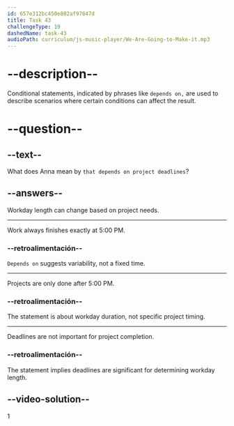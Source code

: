 ```yaml
---
id: 657e312bc450e802af97847d
title: Task 43
challengeType: 19
dashedName: task-43
audioPath: curriculum/js-music-player/We-Are-Going-to-Make-it.mp3
---
```


<!-- (audio) Tom: How long are our workdays?

Anna: We typically finish at 5:00 PM, but that depends on project deadlines. -->

# --description--

Conditional statements, indicated by phrases like `depends on,` are used to describe scenarios where certain conditions can affect the result.

# --question--

## --text--

What does Anna mean by `that depends on project deadlines`?

## --answers--

Workday length can change based on project needs.

---

Work always finishes exactly at 5:00 PM.

### --retroalimentación--

`Depends on` suggests variability, not a fixed time.

---

Projects are only done after 5:00 PM.

### --retroalimentación--

The statement is about workday duration, not specific project timing.

---

Deadlines are not important for project completion.

### --retroalimentación--

The statement implies deadlines are significant for determining workday length.

## --video-solution--

1

